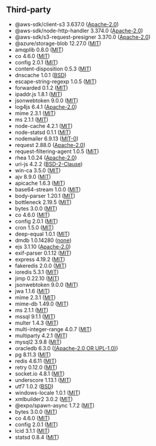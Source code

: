 
## Third-party

- @aws-sdk/client-s3 3.637.0 ([Apache-2.0](https://raw.githubusercontent.com/aws/aws-sdk-js-v3/main/LICENSE))
- @aws-sdk/node-http-handler 3.374.0 ([Apache-2.0](https://raw.githubusercontent.com/aws/aws-sdk-js-v3/main/LICENSE))
- @aws-sdk/s3-request-presigner 3.370.0 ([Apache-2.0](https://raw.githubusercontent.com/aws/aws-sdk-js-v3/main/LICENSE))
- @azure/storage-blob 12.27.0 ([MIT](https://raw.githubusercontent.com/Azure/azure-sdk-for-js/refs/heads/main/sdk/storage/storage-blob/LICENSE))
- amqplib 0.8.0 ([MIT](https://raw.githubusercontent.com/amqp-node/amqplib/main/LICENSE))
- co 4.6.0 ([MIT](https://raw.githubusercontent.com/tj/co/master/LICENSE))
- config 2.0.1 ([MIT](https://raw.githubusercontent.com/node-config/node-config/master/LICENSE))
- content-disposition 0.5.3 ([MIT](https://raw.githubusercontent.com/jshttp/content-disposition/master/LICENSE))
- dnscache 1.0.1 ([BSD](https://raw.githubusercontent.com/yahoo/dnscache/master/LICENSE))
- escape-string-regexp 1.0.5 ([MIT](https://raw.githubusercontent.com/sindresorhus/escape-string-regexp/main/license))
- forwarded 0.1.2 ([MIT](https://raw.githubusercontent.com/jshttp/forwarded/master/LICENSE))
- ipaddr.js 1.8.1 ([MIT](https://raw.githubusercontent.com/whitequark/ipaddr.js/main/LICENSE))
- jsonwebtoken 9.0.0 ([MIT](https://raw.githubusercontent.com/auth0/node-jsonwebtoken/master/LICENSE))
- log4js 6.4.1 ([Apache-2.0](https://raw.githubusercontent.com/log4js-node/log4js-node/master/LICENSE))
- mime 2.3.1 ([MIT](https://raw.githubusercontent.com/broofa/mime/main/LICENSE))
- ms 2.1.1 ([MIT](https://raw.githubusercontent.com/vercel/ms/main/license.md))
- node-cache 4.2.1 ([MIT](https://raw.githubusercontent.com/node-cache/node-cache/master/LICENSE))
- node-statsd 0.1.1 ([MIT](https://raw.githubusercontent.com/sivy/node-statsd/master/LICENSE))
- nodemailer 6.9.13 ([MIT-0](https://raw.githubusercontent.com/nodemailer/nodemailer/master/LICENSE))
- request 2.88.0 ([Apache-2.0](https://raw.githubusercontent.com/request/request/master/LICENSE))
- request-filtering-agent 1.0.5 ([MIT](https://raw.githubusercontent.com/azu/request-filtering-agent/master/LICENSE))
- rhea 1.0.24 ([Apache-2.0](https://raw.githubusercontent.com/amqp/rhea/main/LICENSE))
- uri-js 4.2.2 ([BSD-2-Clause](https://raw.githubusercontent.com/garycourt/uri-js/master/LICENSE))
- win-ca 3.5.0 ([MIT](https://raw.githubusercontent.com/ukoloff/win-ca/master/LICENSE))
- ajv 8.9.0 ([MIT](https://raw.githubusercontent.com/ajv-validator/ajv/master/LICENSE))
- apicache 1.6.3 ([MIT](https://raw.githubusercontent.com/kwhitley/apicache/master/LICENSE))
- base64-stream 1.0.0 ([MIT](https://github.com/mazira/base64-stream?tab=readme-ov-file#license))
- body-parser 1.20.1 ([MIT](https://raw.githubusercontent.com/expressjs/body-parser/master/LICENSE))
- bottleneck 2.19.5 ([MIT](https://raw.githubusercontent.com/SGrondin/bottleneck/master/LICENSE))
- bytes 3.0.0 ([MIT](https://raw.githubusercontent.com/visionmedia/bytes.js/master/LICENSE))
- co 4.6.0 ([MIT](https://raw.githubusercontent.com/tj/co/master/LICENSE))
- config 2.0.1 ([MIT](https://raw.githubusercontent.com/node-config/node-config/master/LICENSE))
- cron 1.5.0 ([MIT](https://raw.githubusercontent.com/kelektiv/node-cron/main/LICENSE))
- deep-equal 1.0.1 ([MIT](https://raw.githubusercontent.com/inspect-js/node-deep-equal/main/LICENSE))
- dmdb 1.0.14280 ([none](https://www.npmjs.com/package/dmdb))
- ejs 3.1.10 ([Apache-2.0](https://raw.githubusercontent.com/mde/ejs/main/LICENSE))
- exif-parser 0.1.12 ([MIT](https://raw.githubusercontent.com/bwindels/exif-parser/master/LICENSE.md))
- express 4.19.2 ([MIT](https://raw.githubusercontent.com/expressjs/express/master/LICENSE))
- fakeredis 2.0.0 ([MIT](https://github.com/hdachev/fakeredis?tab=readme-ov-file#license))
- ioredis 5.3.1 ([MIT](https://raw.githubusercontent.com/redis/ioredis/main/LICENSE))
- jimp 0.22.10 ([MIT](https://raw.githubusercontent.com/jimp-dev/jimp/main/LICENSE))
- jsonwebtoken 9.0.0 ([MIT](https://raw.githubusercontent.com/auth0/node-jsonwebtoken/master/LICENSE))
- jwa 1.1.6 ([MIT](https://raw.githubusercontent.com/auth0/node-jwa/master/LICENSE))
- mime 2.3.1 ([MIT](https://raw.githubusercontent.com/broofa/mime/main/LICENSE))
- mime-db 1.49.0 ([MIT](https://raw.githubusercontent.com/jshttp/mime-db/master/LICENSE))
- ms 2.1.1 ([MIT](https://raw.githubusercontent.com/vercel/ms/master/license.md))
- mssql 9.1.1 ([MIT](https://raw.githubusercontent.com/tediousjs/node-mssql/master/LICENSE.md))
- multer 1.4.3 ([MIT](https://raw.githubusercontent.com/expressjs/multer/master/LICENSE))
- multi-integer-range 4.0.7 ([MIT](https://raw.githubusercontent.com/smikitky/node-multi-integer-range/master/LICENSE))
- multiparty 4.2.1 ([MIT](https://raw.githubusercontent.com/pillarjs/multiparty/master/LICENSE))
- mysql2 3.9.8 ([MIT](https://raw.githubusercontent.com/sidorares/node-mysql2/master/License))
- oracledb 6.3.0 ([(Apache-2.0 OR UPL-1.0)](https://raw.githubusercontent.com/oracle/node-oracledb/main/LICENSE.txt))
- pg 8.11.3 ([MIT](https://raw.githubusercontent.com/brianc/node-postgres/master/LICENSE))
- redis 4.6.11 ([MIT](https://raw.githubusercontent.com/redis/node-redis/master/LICENSE))
- retry 0.12.0 ([MIT](https://raw.githubusercontent.com/tim-kos/node-retry/master/License))
- socket.io 4.8.1 ([MIT](https://raw.githubusercontent.com/socketio/socket.io/main/LICENSE))
- underscore 1.13.1 ([MIT](https://raw.githubusercontent.com/jashkenas/underscore/master/LICENSE))
- utf7 1.0.2 ([BSD](https://www.npmjs.com/package/utf7))
- windows-locale 1.0.1 ([MIT](https://raw.githubusercontent.com/TiagoDanin/Windows-Locale/master/LICENSE))
- xmlbuilder2 3.0.2 ([MIT](https://raw.githubusercontent.com/oozcitak/xmlbuilder2/master/LICENSE))
- @expo/spawn-async 1.7.2 ([MIT](https://raw.githubusercontent.com/TritonDataCenter/node-spawn-async/master/LICENSE))
- bytes 3.0.0 ([MIT](https://raw.githubusercontent.com/visionmedia/bytes.js/master/LICENSE))
- co 4.6.0 ([MIT](https://raw.githubusercontent.com/tj/co/master/LICENSE))
- config 2.0.1 ([MIT](https://github.com/node-config/node-config/blob/master/LICENSE))
- lcid 3.1.1 ([MIT](https://raw.githubusercontent.com/sindresorhus/lcid/main/license))
- statsd 0.8.4 ([MIT](https://raw.githubusercontent.com/statsd/statsd/master/LICENSE))
